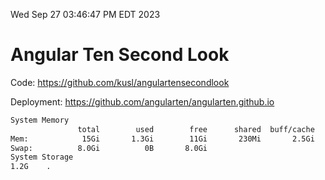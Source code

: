 Wed Sep 27 03:46:47 PM EDT 2023

# Angular Ten Second Look

Code: https://github.com/kusl/angulartensecondlook

Deployment: https://github.com/angularten/angularten.github.io

```bash
System Memory
               total        used        free      shared  buff/cache   available
Mem:            15Gi       1.3Gi        11Gi       230Mi       2.5Gi        13Gi
Swap:          8.0Gi          0B       8.0Gi
System Storage
1.2G	.
```
